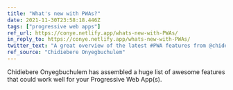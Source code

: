```yaml
---
title: "What's new with PWAs?"
date: 2021-11-30T23:58:18.446Z
tags: ["progressive web apps"]
ref_url: https://conye.netlify.app/whats-new-with-PWAs/
in_reply_to: https://conye.netlify.app/whats-new-with-PWAs/
twitter_text: "A great overview of the latest #PWA features from @chidexebere."
ref_source: "Chidiebere Onyegbuchulem"
---
```


Chidiebere Onyegbuchulem has assembled a huge list of awesome features that could work well for your Progressive Web App(s).

